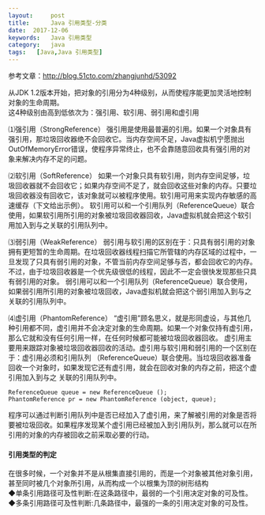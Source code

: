 ```yaml
---
layout:     post
title:      Java 引用类型-分类
date:  2017-12-06
keywords:   Java 引用类型
category:   java
tags:   [Java,Java 引用类型]
---
```

参考文章：http://blog.51cto.com/zhangjunhd/53092

从JDK 1.2版本开始，把对象的引用分为4种级别，从而使程序能更加灵活地控制对象的生命周期。  
这4种级别由高到低依次为：强引用、软引用、弱引用和虚引用    

⑴强引用（StrongReference）
强引用是使用最普遍的引用。如果一个对象具有强引用，那垃圾回收器绝不会回收它。当内存空间不足，Java虚拟机宁愿抛出OutOfMemoryError错误，使程序异常终止，也不会靠随意回收具有强引用的对象来解决内存不足的问题。
 
⑵软引用（SoftReference）
如果一个对象只具有软引用，则内存空间足够，垃圾回收器就不会回收它；如果内存空间不足了，就会回收这些对象的内存。只要垃圾回收器没有回收它，该对象就可以被程序使用。软引用可用来实现内存敏感的高速缓存（下文给出示例）。
软引用可以和一个引用队列（ReferenceQueue）联合使用，如果软引用所引用的对象被垃圾回收器回收，Java虚拟机就会把这个软引用加入到与之关联的引用队列中。
 
⑶弱引用（WeakReference）
弱引用与软引用的区别在于：只具有弱引用的对象拥有更短暂的生命周期。在垃圾回收器线程扫描它所管辖的内存区域的过程中，一旦发现了只具有弱引用的对象，不管当前内存空间足够与否，都会回收它的内存。不过，由于垃圾回收器是一个优先级很低的线程，因此不一定会很快发现那些只具有弱引用的对象。
弱引用可以和一个引用队列（ReferenceQueue）联合使用，如果弱引用所引用的对象被垃圾回收，Java虚拟机就会把这个弱引用加入到与之关联的引用队列中。
 
⑷虚引用（PhantomReference）
“虚引用”顾名思义，就是形同虚设，与其他几种引用都不同，虚引用并不会决定对象的生命周期。如果一个对象仅持有虚引用，那么它就和没有任何引用一样，在任何时候都可能被垃圾回收器回收。
虚引用主要用来跟踪对象被垃圾回收器回收的活动。虚引用与软引用和弱引用的一个区别在于：虚引用必须和引用队列 （ReferenceQueue）联合使用。当垃圾回收器准备回收一个对象时，如果发现它还有虚引用，就会在回收对象的内存之前，把这个虚引用加入到与之 关联的引用队列中。
```
ReferenceQueue queue = new ReferenceQueue ();
PhantomReference pr = new PhantomReference (object, queue);
```
程序可以通过判断引用队列中是否已经加入了虚引用，来了解被引用的对象是否将要被垃圾回收。如果程序发现某个虚引用已经被加入到引用队列，那么就可以在所引用的对象的内存被回收之前采取必要的行动。
#### 引用类型的判定  
在很多时候，一个对象并不是从根集直接引用的，而是一个对象被其他对象引用，甚至同时被几个对象所引用，从而构成一个以根集为顶的树形结构  
◆单条引用路径可及性判断:在这条路径中，最弱的一个引用决定对象的可及性。  
◆多条引用路径可及性判断:几条路径中，最强的一条的引用决定对象的可及性。  